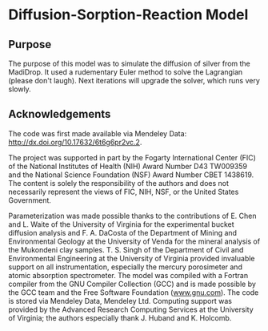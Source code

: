 # Diffusion-Sorption-Reaction Model  

## Purpose  
The purpose of this model was to simulate the diffusion of silver from the MadiDrop.  It used a rudementary Euler method to solve the Lagrangian (please don't laugh).  Next iterations will upgrade the solver, which runs very slowly.  

## Acknowledgements  
The code was first made available via Mendeley Data: http://dx.doi.org/10.17632/6t6g6pr2vc.2.

The project was supported in part by the Fogarty International Center (FIC) of the National Institutes of Health (NIH) Award Number D43 TW009359 and the National Science Foundation (NSF) Award Number CBET 1438619.  The content is solely the responsibility of the authors and does not necessarily represent the views of FIC, NIH, NSF, or the United States Government.

Parameterization was made possible thanks to the contributions of E. Chen and L. Waite of the University of Virginia for the experimental bucket diffusion analysis and F. A. DaCosta of the Department of Mining and Environmental Geology at the University of Venda for the mineral analysis of the Mukondeni clay samples.  T. S. Singh of the Department of Civil and Environmental Engineering at the University of Virginia provided invaluable support on all instrumentation, especially the mercury porosimeter and atomic absorption spectrometer.  The model was compiled with a Fortran compiler from the GNU Compiler Collection (GCC) and is made possible by the GCC team and the Free Software Foundation (www.gnu.com).  The code is stored via Mendeley Data, Mendeley Ltd.  Computing support was provided by the Advanced Research Computing Services at the University of Virginia; the authors especially thank J. Huband and K. Holcomb.
